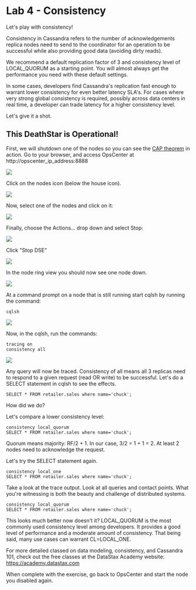 # Lab 4 - Consistency

Let's play with consistency!

Consistency in Cassandra refers to the number of acknowledgements replica nodes need to send to the coordinator for an operation to be successful while also providing good data (avoiding dirty reads).

We recommend a default replication factor of 3 and consistency level of LOCAL_QUORUM as a starting point. You will almost always get the performance you need with these default settings.

In some cases, developers find Cassandra's replication fast enough to warrant lower consistency for even better latency SLA's. For cases where very strong global consistency is required, possibly across data centers in real time, a developer can trade latency for a higher consistency level.

Let's give it a shot.

## This DeathStar is Operational!

First, we will shutdown one of the nodes so you can see the [CAP theorem](https://en.wikipedia.org/wiki/CAP_theorem) in action. Go to your browser, and access OpsCenter at http://opscenter_ip_address:8888

![](./img/lab4-1opsc.png)

Click on the nodes icon (below the house icon).

![](./img/lab4-2ring.png)

Now, select one of the nodes and click on it:

![](./img/lab4-3nodeview.png)

Finally, choose the Actions... drop down and select Stop:

![](./img/lab4-4stopnode.png)

Click "Stop DSE"

![](./img/lab4-5stopping.png)

In the node ring view you should now see one node down.

![](./img/lab4-6nodedown.png)

At a command prompt on a node that is still running start cqlsh by running the command:

```
cqlsh
```

![](./img/lab4-7cqlsh.png)

Now, in the cqlsh, run the commands:

```
tracing on
consistency all
```

![](./img/lab4-8tracingall.png)

Any query will now be traced. Consistency of all means all 3 replicas need to respond to a given request (read OR write) to be successful. Let's do a SELECT statement in cqlsh to see the effects.

```
SELECT * FROM retailer.sales where name='chuck';
```

How did we do?

Let's compare a lower consistency level: 

```
consistency local_quorum
SELECT * FROM retailer.sales where name='chuck';
```

Quorum means majority: RF/2 + 1. In our case, 3/2 = 1 + 1 = 2. At least 2 nodes need to acknowledge the request.

Let's try the SELECT statement again.

```
consistency local_one
SELECT * FROM retailer.sales where name='chuck';
```

Take a look at the trace output. Look at all queries and contact points. What you're witnessing is both the beauty and challenge of distributed systems.

```
consistency local_quorum
SELECT * FROM retailer.sales where name='chuck';

```

This looks much better now doesn't it? LOCAL_QUORUM is the most commonly used consistency level among developers. It provides a good level of performance and a moderate amount of consistency. That being said, many use cases can warrant CL=LOCAL_ONE.

For more detailed classed on data modeling, consistency, and Cassandra 101, check out the free classes at the DataStax Academy website: https://academy.datastax.com

When complete with the exercise, go back to OpsCenter and start the node you disabled again.

